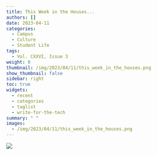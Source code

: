 ```yaml
---
title: This Week in the Houses...
authors: []
date: 2023-04-11
categories:
  - Campus
  - Culture
  - Student Life
tags:
  - Vol. CXXVI, Issue 3
weight: 0
thumbnail: /img/2023/04/11/this_week_in_the_houses.png
show_thumbnail: false
sidebar: right
toc: true
widgets:
  - recent
  - categories
  - taglist
  - write-for-the-tech
summary: " "
images:
  - /img/2023/04/11/this_week_in_the_houses.png
---
```


![](/img/2023/04/11/this_week_in_the_houses.png)